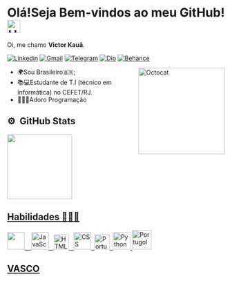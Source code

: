 # Olá!Seja Bem-vindos ao meu GitHub! <img src="https://Imagens/i.pinimg.com/originals/8e/c3/8b/8ec38bbd0a15528fbddd9730fb8ef8db.gif" alt="Hi!" width="30">

Oi, me chamo **Victor Kauã**.

[![Linkedin](https://img.shields.io/badge/-LinkedIn-blue?style=flat&logo=Linkedin&logoColor=white)](https://www.linkedin.com/in/rafaelabf/) [![Gmail](https://img.shields.io/badge/-Gmail-c14438?style=flat&logo=Gmail&logoColor=white)](mailto:rafaelabezerra2004@gmail.com) [![Telegram](https://img.shields.io/badge/-Telegram-blue?logo=telegram&logoColor=white&style=flat)](https://t.me/RafaelaBF) [![Dio](https://img.shields.io/badge/-DigitalInnovationOne-grey?logo=https://hermes.digitalinnovation.one/assets/diome/logo.svg&logoColor=white&style=flat)](https://web.digitalinnovation.one/users/rafaelabezerra2004?tab=achievements) [![Behance](https://img.shields.io/badge/-Behance-blue?logo=behance&logoColor=white&style=flat)](https://www.behance.net/rafaelabf/) 

<img src="Imagens/Octocat.png" alt="Octocat" width="200" align="right">

 - 🌍Sou Brasileiro🇧🇷;
 - 📚💻Estudante de T.I (técnico em informática) no CEFET/RJ.
 - 👨🏻‍💻Adoro Programação

## ⚙️ &nbsp;GitHub Stats

<div align="left">
  <a href="https://github.com/victor-kaua">
  <img height="150em" src="https://github-readme-stats.vercel.app/api/top-langs/?username=victor-kaua&layout=compact&langs_count=7&theme=radical"/>
</div>

## Habilidades 👨🏻‍🎓

<img src="https://cdn.jsdelivr.net/gh/devicons/devicon/icons/bootstrap/bootstrap-plain-wordmark.svg" width="40"> &nbsp;&nbsp; <img src="Imagens/Logo-JS.png" alt="JavaScript" width="40">&nbsp;&nbsp; <img src="Imagens/html5-logo.png" alt="HTML" width="35">&nbsp;&nbsp; <img src="Imagens/CSS-Logo.png" alt="CSS" width="40">&nbsp; <img src="Imagens/logo_portugol.png" alt="Portugol" width="35"> &nbsp;<img src="Imagens/Python_logo.png" alt="Python logo" width="40">&nbsp;<img src="Imagens/logo_java.png" alt="Portugol" width="45">

## VASCO
